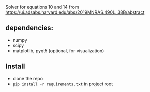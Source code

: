 Solver for equations 10 and 14 from https://ui.adsabs.harvard.edu/abs/2019MNRAS.490L..38B/abstract

## dependencies:
- numpy
- scipy
- matplotlib, pyqt5 (optional, for visualization)

## Install
- clone the repo
- `pip install -r requirements.txt` in project root
